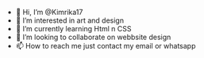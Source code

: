 - 👋 Hi, I’m @Kimrika17
- 👀 I’m interested in art and design
- 🌱 I’m currently learning Html n CSS
- 💞️ I’m looking to collaborate on webbsite design
- 📫 How to reach me just contact my email or whatsapp

<!---
Kimrika17/Kimrika17 is a ✨ special ✨ repository because its `README.md` (this file) appears on your GitHub profile.
You can click the Preview link to take a look at your changes.
--->
